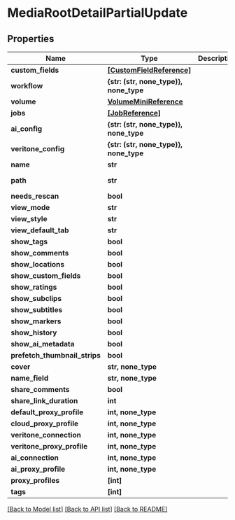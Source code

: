 # MediaRootDetailPartialUpdate


## Properties
Name | Type | Description | Notes
------------ | ------------- | ------------- | -------------
**custom_fields** | [**[CustomFieldReference]**](CustomFieldReference.md) |  | [optional] 
**workflow** | **{str: (str, none_type)}, none_type** |  | [optional] 
**volume** | [**VolumeMiniReference**](VolumeMiniReference.md) |  | [optional] 
**jobs** | [**[JobReference]**](JobReference.md) |  | [optional] 
**ai_config** | **{str: (str, none_type)}, none_type** |  | [optional] 
**veritone_config** | **{str: (str, none_type)}, none_type** |  | [optional] 
**name** | **str** |  | [optional] 
**path** | **str** |  | [optional] [readonly] 
**needs_rescan** | **bool** |  | [optional] 
**view_mode** | **str** |  | [optional] 
**view_style** | **str** |  | [optional] 
**view_default_tab** | **str** |  | [optional] 
**show_tags** | **bool** |  | [optional] 
**show_comments** | **bool** |  | [optional] 
**show_locations** | **bool** |  | [optional] 
**show_custom_fields** | **bool** |  | [optional] 
**show_ratings** | **bool** |  | [optional] 
**show_subclips** | **bool** |  | [optional] 
**show_subtitles** | **bool** |  | [optional] 
**show_markers** | **bool** |  | [optional] 
**show_history** | **bool** |  | [optional] 
**show_ai_metadata** | **bool** |  | [optional] 
**prefetch_thumbnail_strips** | **bool** |  | [optional] 
**cover** | **str, none_type** |  | [optional] 
**name_field** | **str, none_type** |  | [optional] 
**share_comments** | **bool** |  | [optional] 
**share_link_duration** | **int** |  | [optional] 
**default_proxy_profile** | **int, none_type** |  | [optional] 
**cloud_proxy_profile** | **int, none_type** |  | [optional] 
**veritone_connection** | **int, none_type** |  | [optional] 
**veritone_proxy_profile** | **int, none_type** |  | [optional] 
**ai_connection** | **int, none_type** |  | [optional] 
**ai_proxy_profile** | **int, none_type** |  | [optional] 
**proxy_profiles** | **[int]** |  | [optional] 
**tags** | **[int]** |  | [optional] 

[[Back to Model list]](../#documentation-for-models) [[Back to API list]](../#documentation-for-api-endpoints) [[Back to README]](../)


